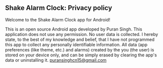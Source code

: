 
## Shake Alarm Clock: Privacy policy

Welcome to the Shake Alarm Clock app for Android!

This is an open source Android app developed by Puran Singh.
This application does not use any permission. No user data is collected.
I hereby state, to the best of my knowledge and belief, that I have not programmed this app to collect any personally identifiable information. All data (app preferences (like theme, etc.) and alarms) created by the you (the user) is stored on your device only, and can be simply erased by clearing the app's data or uninstalling it.
puransinghcn15@gmail.com
